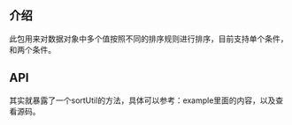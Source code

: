 ## 介绍
此包用来对数据对象中多个值按照不同的排序规则进行排序，目前支持单个条件，和两个条件。
## API
其实就暴露了一个sortUtil的方法，具体可以参考：example里面的内容，以及查看源码。
